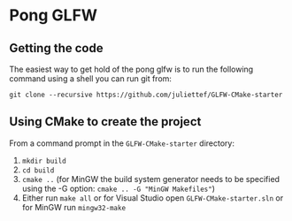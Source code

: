 # Pong GLFW

## Getting the code

The easiest way to get hold of the pong glfw is to run the following command using a shell you can run git from:

```
git clone --recursive https://github.com/juliettef/GLFW-CMake-starter
```

## Using CMake to create the project

From a command prompt in the `GLFW-CMake-starter` directory:
1. `mkdir build`
1. `cd build`
1. `cmake ..` (for MinGW the build system generator needs to be specified using the -G option: `cmake .. -G "MinGW Makefiles"`)
1. Either run `make all` or for Visual Studio open `GLFW-CMake-starter.sln` or for MinGW run `mingw32-make`

